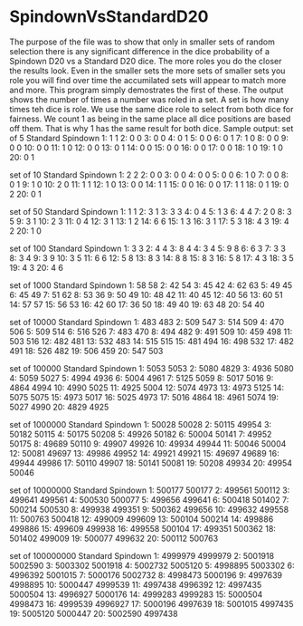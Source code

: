 # SpindownVsStandardD20

The purpose of the file was to show that only in smaller sets of random selection there is any significant difference in the dice probability of a Spindown D20 vs a Standard D20 dice.
The more roles you do the closer the results look.
Even in the smaller sets the more sets of smaller sets you role you will find over time the accumilated sets will appear to match more and more.
This program simply demostrates the first of these.
The output shows the number of times a number was roled in a set. A set is how many times teh dice is role. We use the same dice role to select from both dice for fairness.
We count 1 as being in the same place all dice positions are based off them. That is why 1 has the same result for both dice.
Sample output:
set of 5
Standard                        Spindown
1: 1                    1
2: 0                    0
3: 0                    0
4: 0                    1
5: 0                    0
6: 0                    1
7: 1                    0
8: 0                    0
9: 0                    0
10: 0                   0
11: 1                   0
12: 0                   0
13: 0                   1
14: 0                   0
15: 0                   0
16: 0                   0
17: 0                   0
18: 1                   0
19: 1                   0
20: 0                   1


set of 10
Standard                        Spindown
1: 2                    2
2: 0                    0
3: 0                    0
4: 0                    0
5: 0                    0
6: 1                    0
7: 0                    0
8: 0                    1
9: 1                    0
10: 2                   0
11: 1                   1
12: 1                   0
13: 0                   0
14: 1                   1
15: 0                   0
16: 0                   0
17: 1                   1
18: 0                   1
19: 0                   2
20: 0                   1


set of 50
Standard                        Spindown
1: 1                    1
2: 3                    1
3: 3                    3
4: 0                    4
5: 1                    3
6: 4                    4
7: 2                    0
8: 3                    5
9: 3                    1
10: 2                   3
11: 0                   4
12: 3                   1
13: 1                   2
14: 6                   6
15: 1                   3
16: 3                   1
17: 5                   3
18: 4                   3
19: 4                   2
20: 1                   0


set of 100
Standard                        Spindown
1: 3                    3
2: 4                    4
3: 8                    4
4: 3                    4
5: 9                    8
6: 6                    3
7: 3                    3
8: 3                    4
9: 3                    9
10: 3                   5
11: 6                   6
12: 5                   8
13: 8                   3
14: 8                   8
15: 8                   3
16: 5                   8
17: 4                   3
18: 3                   5
19: 4                   3
20: 4                   6


set of 1000
Standard                        Spindown
1: 58                   58
2: 42                   54
3: 45                   42
4: 62                   63
5: 49                   45
6: 45                   49
7: 51                   62
8: 53                   36
9: 50                   49
10: 48                  42
11: 40                  45
12: 40                  56
13: 60                  51
14: 57                  57
15: 56                  53
16: 42                  60
17: 36                  50
18: 49                  40
19: 63                  48
20: 54                  40


set of 10000
Standard                        Spindown
1: 483                  483
2: 509                  547
3: 514                  509
4: 470                  506
5: 509                  514
6: 516                  526
7: 483                  470
8: 494                  482
9: 491                  509
10: 459                 498
11: 503                 516
12: 482                 481
13: 532                 483
14: 515                 515
15: 481                 494
16: 498                 532
17: 482                 491
18: 526                 482
19: 506                 459
20: 547                 503


set of 100000
Standard                        Spindown
1: 5053                 5053
2: 5080                 4829
3: 4936                 5080
4: 5059                 5027
5: 4994                 4936
6: 5004                 4961
7: 5125                 5059
8: 5017                 5016
9: 4864                 4994
10: 4990                        5025
11: 4925                        5004
12: 5074                        4973
13: 4973                        5125
14: 5075                        5075
15: 4973                        5017
16: 5025                        4973
17: 5016                        4864
18: 4961                        5074
19: 5027                        4990
20: 4829                        4925


set of 1000000
Standard                        Spindown
1: 50028                        50028
2: 50115                        49954
3: 50182                        50115
4: 50175                        50208
5: 49926                        50182
6: 50004                        50141
7: 49952                        50175
8: 49689                        50110
9: 49907                        49926
10: 49934                       49944
11: 50046                       50004
12: 50081                       49697
13: 49986                       49952
14: 49921                       49921
15: 49697                       49689
16: 49944                       49986
17: 50110                       49907
18: 50141                       50081
19: 50208                       49934
20: 49954                       50046


set of 10000000
Standard                        Spindown
1: 500177                       500177
2: 499561                       500112
3: 499641                       499561
4: 500530                       500077
5: 499656                       499641
6: 500418                       501402
7: 500214                       500530
8: 499938                       499351
9: 500362                       499656
10: 499632                      499558
11: 500763                      500418
12: 499009                      499609
13: 500104                      500214
14: 499886                      499886
15: 499609                      499938
16: 499558                      500104
17: 499351                      500362
18: 501402                      499009
19: 500077                      499632
20: 500112                      500763


set of 100000000
Standard                        Spindown
1: 4999979                      4999979
2: 5001918                      5002590
3: 5003302                      5001918
4: 5002732                      5005120
5: 4998895                      5003302
6: 4996392                      5001015
7: 5000176                      5002732
8: 4998473                      5000196
9: 4997639                      4998895
10: 5000447                     4999539
11: 4997438                     4996392
12: 4997435                     5000504
13: 4996927                     5000176
14: 4999283                     4999283
15: 5000504                     4998473
16: 4999539                     4996927
17: 5000196                     4997639
18: 5001015                     4997435
19: 5005120                     5000447
20: 5002590                     4997438
